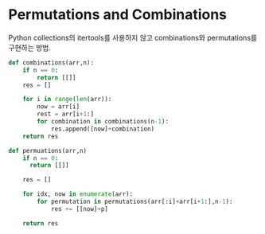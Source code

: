 # Permutations and Combinations

Python collections의 itertools를 사용하지 않고 combinations와 permutations를 구현하는 방법.

```python
def combinations(arr,n):
    if n == 0:
        return [[]]
    res = []

    for i in range(len(arr)):
        now = arr[i]
        rest = arr[i+1:]
        for combination in combinations(n-1):
            res.append([now]+combination)
    return res
```

```python
def permuations(arr,n)
    if n == 0:
      return [[]]

    res = []

    for idx, now in enumerate(arr):
        for permutation in permutations(arr[:i]+arr[i+1:],n-1):
            res += [[now]+p]

    return res
```
